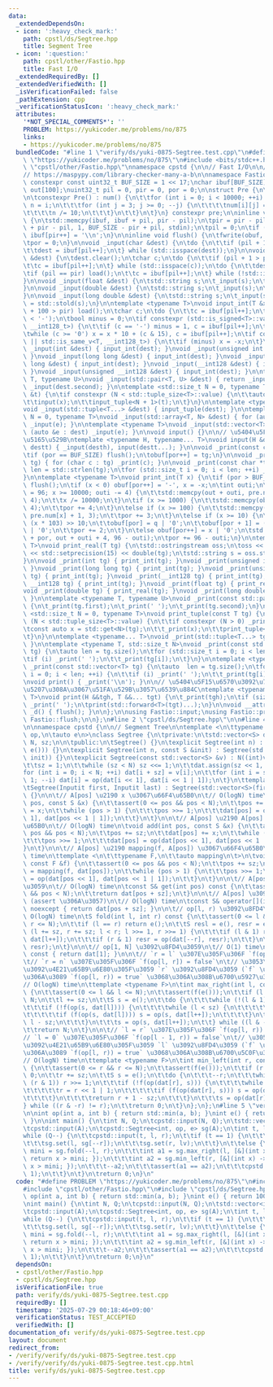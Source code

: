 ```yaml
---
data:
  _extendedDependsOn:
  - icon: ':heavy_check_mark:'
    path: cpstl/ds/Segtree.hpp
    title: Segment Tree
  - icon: ':question:'
    path: cpstl/other/Fastio.hpp
    title: Fast I/O
  _extendedRequiredBy: []
  _extendedVerifiedWith: []
  _isVerificationFailed: false
  _pathExtension: cpp
  _verificationStatusIcon: ':heavy_check_mark:'
  attributes:
    '*NOT_SPECIAL_COMMENTS*': ''
    PROBLEM: https://yukicoder.me/problems/no/875
    links:
    - https://yukicoder.me/problems/no/875
  bundledCode: "#line 1 \"verify/ds/yuki-0875-Segtree.test.cpp\"\n#define PROBLEM\
    \ \"https://yukicoder.me/problems/no/875\"\n#include <bits/stdc++.h>\n#line 2\
    \ \"cpstl/other/Fastio.hpp\"\nnamespace cpstd {\n\n// Fast I/O\n\n// https://judge.yosupo.jp/submission/21623\n\
    // https://maspypy.com/library-checker-many-a-b\n\nnamespace Fastio {\n\nstatic\
    \ constexpr const uint32_t BUF_SIZE = 1 << 17;\nchar ibuf[BUF_SIZE], obuf[BUF_SIZE],\
    \ out[100];\nuint32_t pil = 0, pir = 0, por = 0;\n\nstruct Pre {\n\tchar num[10000][4];\n\
    \n\tconstexpr Pre() : num() {\n\t\tfor (int i = 0; i < 10000; ++i) {\n\t\t\tint\
    \ n = i;\n\t\t\tfor (int j = 3; j >= 0; --j) {\n\t\t\t\tnum[i][j] = n % 10 | '0';\n\
    \t\t\t\tn /= 10;\n\t\t\t}\n\t\t}\n\t}\n} constexpr pre;\n\ninline void load()\
    \ {\n\tstd::memcpy(ibuf, ibuf + pil, pir - pil);\n\tpir = pir - pil + std::fread(ibuf\
    \ + pir - pil, 1, BUF_SIZE - pir + pil, stdin);\n\tpil = 0;\n\tif (pir < BUF_SIZE)\
    \ ibuf[pir++] = '\\n';\n}\n\ninline void flush() {\n\tfwrite(obuf, 1, por, stdout);\n\
    \tpor = 0;\n}\n\nvoid _input(char &dest) {\n\tdo {\n\t\tif (pil + 1 > pir) load();\n\
    \t\tdest = ibuf[pil++];\n\t} while (std::isspace(dest));\n}\n\nvoid _input(std::string\
    \ &dest) {\n\tdest.clear();\n\tchar c;\n\tdo {\n\t\tif (pil + 1 > pir) load();\n\
    \t\tc = ibuf[pil++];\n\t} while (std::isspace(c));\n\tdo {\n\t\tdest += c;\n\t\
    \tif (pil == pir) load();\n\t\tc = ibuf[pil++];\n\t} while (!std::isspace(c));\n\
    }\n\nvoid _input(float &dest) {\n\tstd::string s;\n\t_input(s);\n\tdest = std::stof(s);\n\
    }\n\nvoid _input(double &dest) {\n\tstd::string s;\n\t_input(s);\n\tdest = std::stod(s);\n\
    }\n\nvoid _input(long double &dest) {\n\tstd::string s;\n\t_input(s);\n\tdest\
    \ = std::stold(s);\n}\n\ntemplate <typename T>\nvoid input_int(T &x) {\n\tif (pil\
    \ + 100 > pir) load();\n\tchar c;\n\tdo {\n\t\tc = ibuf[pil++];\n\t} while (c\
    \ < '-');\n\tbool minus = 0;\n\tif constexpr (std::is_signed<T>::value || std::is_same_v<T,\
    \ __int128_t>) {\n\t\tif (c == '-') minus = 1, c = ibuf[pil++];\n\t}\n\tx = 0;\n\
    \twhile (c >= '0') x = x * 10 + (c & 15), c = ibuf[pil++];\n\tif constexpr (std::is_signed<T>::value\
    \ || std::is_same_v<T, __int128_t>) {\n\t\tif (minus) x = -x;\n\t}\n}\n\nvoid\
    \ _input(int &dest) { input_int(dest); }\nvoid _input(unsigned int &dest) { input_int(dest);\
    \ }\nvoid _input(long long &dest) { input_int(dest); }\nvoid _input(unsigned long\
    \ long &dest) { input_int(dest); }\nvoid _input(__int128 &dest) { input_int(dest);\
    \ }\nvoid _input(unsigned __int128 &dest) { input_int(dest); }\n\ntemplate <typename\
    \ T, typename U>\nvoid _input(std::pair<T, U> &dest) { return _input(dest.first),\
    \ _input(dest.second); }\n\ntemplate <std::size_t N = 0, typename T>\nvoid input_tuple(T\
    \ &t) {\n\tif constexpr (N < std::tuple_size<T>::value) {\n\t\tauto &x = std::get<N>(t);\n\
    \t\tinput(x);\n\t\tinput_tuple<N + 1>(t);\n\t}\n}\n\ntemplate <typename... T>\n\
    void _input(std::tuple<T...> &dest) { input_tuple(dest); }\n\ntemplate <std::size_t\
    \ N = 0, typename T>\nvoid _input(std::array<T, N> &dest) { for (auto &e : dest)\
    \ _input(e); }\n\ntemplate <typename T>\nvoid _input(std::vector<T> &dest) { for\
    \ (auto &e : dest) _input(e); }\n\nvoid input() {}\n\n// \u5404\u5F15\u6570\u306B\
    \u5165\u529B\ntemplate <typename H, typename... T>\nvoid input(H &desth, T &...\
    \ destt) { _input(desth), input(destt...); }\n\nvoid _print(const char tg) {\n\
    \tif (por == BUF_SIZE) flush();\n\tobuf[por++] = tg;\n}\n\nvoid _print(const std::string\
    \ tg) { for (char c : tg) _print(c); }\n\nvoid _print(const char *tg) {\n\tstd::size_t\
    \ len = std::strlen(tg);\n\tfor (std::size_t i = 0; i < len; ++i) _print(tg[i]);\n\
    }\n\ntemplate <typename T>\nvoid print_int(T x) {\n\tif (por > BUF_SIZE - 100)\
    \ flush();\n\tif (x < 0) obuf[por++] = '-', x = -x;\n\tint outi;\n\tfor (outi\
    \ = 96; x >= 10000; outi -= 4) {\n\t\tstd::memcpy(out + outi, pre.num[x % 10000],\
    \ 4);\n\t\tx /= 10000;\n\t}\n\tif (x >= 1000) {\n\t\tstd::memcpy(obuf + por, pre.num[x],\
    \ 4);\n\t\tpor += 4;\n\t}\n\telse if (x >= 100) {\n\t\tstd::memcpy(obuf + por,\
    \ pre.num[x] + 1, 3);\n\t\tpor += 3;\n\t}\n\telse if (x >= 10) {\n\t\tint q =\
    \ (x * 103) >> 10;\n\t\tobuf[por] = q | '0';\n\t\tobuf[por + 1] = (x - q * 10)\
    \ | '0';\n\t\tpor += 2;\n\t}\n\telse obuf[por++] = x | '0';\n\tstd::memcpy(obuf\
    \ + por, out + outi + 4, 96 - outi);\n\tpor += 96 - outi;\n}\n\ntemplate <typename\
    \ T>\nvoid print_real(T tg) {\n\tstd::ostringstream oss;\n\toss << std::fixed\
    \ << std::setprecision(15) << double(tg);\n\tstd::string s = oss.str();\n\t_print(s);\n\
    }\n\nvoid _print(int tg) { print_int(tg); }\nvoid _print(unsigned int tg) { print_int(tg);\
    \ }\nvoid _print(long long tg) { print_int(tg); }\nvoid _print(unsigned long long\
    \ tg) { print_int(tg); }\nvoid _print(__int128 tg) { print_int(tg); }\nvoid _print(unsigned\
    \ __int128 tg) { print_int(tg); }\nvoid _print(float tg) { print_real(tg); }\n\
    void _print(double tg) { print_real(tg); }\nvoid _print(long double tg) { print_real(tg);\
    \ }\n\ntemplate <typename T, typename U>\nvoid _print(const std::pair<T, U> tg)\
    \ {\n\t_print(tg.first);\n\t_print(' ');\n\t_print(tg.second);\n}\n\ntemplate\
    \ <std::size_t N = 0, typename T>\nvoid print_tuple(const T tg) {\n\tif constexpr\
    \ (N < std::tuple_size<T>::value) {\n\t\tif constexpr (N > 0) _print(' ');\n\t\
    \tconst auto x = std::get<N>(tg);\n\t\t_print(x);\n\t\tprint_tuple<N + 1>(tg);\n\
    \t}\n}\n\ntemplate <typename... T>\nvoid _print(std::tuple<T...> tg) { print_tuple(tg);\
    \ }\n\ntemplate <typename T, std::size_t N>\nvoid _print(const std::array<T, N>\
    \ tg) {\n\tauto len = tg.size();\n\tfor (std::size_t i = 0; i < len; ++i) {\n\t\
    \tif (i) _print(' ');\n\t\t_print(tg[i]);\n\t}\n}\n\ntemplate <typename T>\nvoid\
    \ _print(const std::vector<T> tg) {\n\tauto  len = tg.size();\n\tfor (std::size_t\
    \ i = 0; i < len; ++i) {\n\t\tif (i) _print(' ');\n\t\t_print(tg[i]);\n\t}\n}\n\
    \nvoid print() { _print('\\n'); }\n\n// \u5404\u5F15\u6570\u3092\u7A7A\u767D\u533A\
    \u5207\u308A\u3067\u51FA\u529B\u3057\u6539\u884C\ntemplate <typename H, typename...\
    \ T>\nvoid print(H &&tgh, T &&... tgt) {\n\t_print(tgh);\n\tif (sizeof...(tgt))\
    \ _print(' ');\n\tprint(std::forward<T>(tgt)...);\n}\n\nvoid __attribute__((destructor))\
    \ _d() { flush(); }\n\n};\n\nusing Fastio::input;\nusing Fastio::print;\nusing\
    \ Fastio::flush;\n\n};\n#line 2 \"cpstl/ds/Segtree.hpp\"\n\n#line 4 \"cpstl/ds/Segtree.hpp\"\
    \n\nnamespace cpstd {\n\n// Segment Tree\n\ntemplate <\n\ttypename S,\n\tauto\
    \ op,\n\tauto e\n>\nclass Segtree {\n\tprivate:\n\tstd::vector<S> dat;\n\tint\
    \ N, sz;\n\n\tpublic:\n\tSegtree() {}\n\texplicit Segtree(int n) : Segtree(std::vector<S>(n,\
    \ e())) {}\n\texplicit Segtree(int n, const S &init) : Segtree(std::vector<S>(n,\
    \ init)) {}\n\texplicit Segtree(const std::vector<S> &v) : N((int)v.size()) {\n\
    \t\tsz = 1;\n\t\twhile (sz < N) sz <<= 1;\n\t\tdat.assign(sz << 1, e());\n\t\t\
    for (int i = 0; i < N; ++i) dat[i + sz] = v[i];\n\t\tfor (int i = sz - 1; i >=\
    \ 1; --i) dat[i] = op(dat[i << 1], dat[i << 1 | 1]);\n\t}\n\ttemplate <class Inputit>\n\
    \tSegtree(Inputit first, Inputit last) : Segtree(std::vector<S>(first, last))\
    \ {}\n\n\t// A[pos] \u2190 x \u3067\u66F4\u65B0\n\t// O(logN) time\n\tvoid set(int\
    \ pos, const S &x) {\n\t\tassert(0 <= pos && pos < N);\n\t\tpos += sz;\n\t\tdat[pos]\
    \ = x;\n\t\twhile (pos > 1) {\n\t\t\tpos >>= 1;\n\t\t\tdat[pos] = op(dat[pos <<\
    \ 1], dat[pos << 1 | 1]);\n\t\t}\n\t}\n\n\t// A[pos] \u2190 A[pos] + x \u3067\u66F4\
    \u65B0\n\t// O(logN) time\n\tvoid add(int pos, const S &x) {\n\t\tassert(0 <=\
    \ pos && pos < N);\n\t\tpos += sz;\n\t\tdat[pos] += x;\n\t\twhile (pos > 1) {\n\
    \t\t\tpos >>= 1;\n\t\t\tdat[pos] = op(dat[pos << 1], dat[pos << 1 | 1]);\n\t\t\
    }\n\t}\n\n\t// A[pos] \u2190 mapping(f, A[pos]) \u3067\u66F4\u65B0\n\t// O(logN)\
    \ time\n\ttemplate <\n\t\ttypename F,\n\t\tauto mapping\n\t>\n\tvoid set(int pos,\
    \ const F &f) {\n\t\tassert(0 <= pos && pos < N);\n\t\tpos += sz;\n\t\tdat[pos]\
    \ = mapping(f, dat[pos]);\n\t\twhile (pos > 1) {\n\t\t\tpos >>= 1;\n\t\t\tdat[pos]\
    \ = op(dat[pos << 1], dat[pos << 1 | 1]);\n\t\t}\n\t}\n\n\t// A[pos] \u3092\u8FD4\
    \u3059\n\t// O(logN) time\n\tconst S& get(int pos) const {\n\t\tassert(0 <= pos\
    \ && pos < N);\n\t\treturn dat[pos + sz];\n\t}\n\n\t// A[pos] \u3092\u8FD4\u3059\
    \ (assert \u306A\u3057)\n\t// O(logN) time\n\tconst S& operator[](int pos) const\
    \ noexcept { return dat[pos + sz]; }\n\n\t// op[l, r) \u3092\u8FD4\u3059\n\t//\
    \ O(logN) time\n\tS fold(int l, int r) const {\n\t\tassert(0 <= l && l <= r &&\
    \ r <= N);\n\t\tif (l == r) return e();\n\t\tS resl = e(), resr = e();\n\t\tfor\
    \ (l += sz, r += sz; l < r; l >>= 1, r >>= 1) {\n\t\t\tif (l & 1) resl = op(resl,\
    \ dat[l++]);\n\t\t\tif (r & 1) resr = op(dat[--r], resr);\n\t\t}\n\t\treturn op(resl,\
    \ resr);\n\t}\n\n\t// op[1, N] \u3092\u8FD4\u3059\n\t// O(1) time\n\tS all_fold()\
    \ const { return dat[1]; }\n\n\t// `r = l` \u307E\u305F\u306F `f(op[l, r)) = true`\n\
    \t// `r = n` \u307E\u305F\u306F `f(op[l, r]) = false`\n\t// \u3053\u308C\u3089\
    \u3092\u4E21\u65B9\u6E80\u305F\u3059 `r` \u3092\u8FD4\u3059 (`f` \u304C\u5358\u8ABF\
    \u306A\u3089 `f(op[l, r)) = true` \u3068\u306A\u308B\u6700\u5927\u306E `r`)\n\t\
    // O(logN) time\n\ttemplate <typename F>\n\tint max_right(int l, const F& f) const\
    \ {\n\t\tassert(0 <= l && l <= N);\n\t\tassert(f(e()));\n\t\tif (l == N) return\
    \ N;\n\t\tl += sz;\n\t\tS s = e();\n\t\tdo {\n\t\t\twhile (!(l & 1)) l >>= 1;\n\
    \t\t\tif (!f(op(s, dat[l]))) {\n\t\t\t\twhile (l < sz) {\n\t\t\t\t\tl <<= 1;\n\
    \t\t\t\t\tif (f(op(s, dat[l]))) s = op(s, dat[l++]);\n\t\t\t\t}\n\t\t\t\treturn\
    \ l - sz;\n\t\t\t}\n\t\t\ts = op(s, dat[l++]);\n\t\t} while ((l & -l) != l);\n\
    \t\treturn N;\n\t}\n\n\t// `l = r` \u307E\u305F\u306F `f(op[l, r)) = true`\n\t\
    // `l = 0` \u307E\u305F\u306F `f(op[l - 1, r)) = false`\n\t// \u3053\u308C\u3089\
    \u3092\u4E21\u65B9\u6E80\u305F\u3059 `l` \u3092\u8FD4\u3059 (`f` \u304C\u5358\u8ABF\
    \u306A\u3089 `f(op[l, r)) = true` \u3068\u306A\u308B\u6700\u5C0F\u306E `l`)\n\t\
    // O(logN) time\n\ttemplate <typename F>\n\tint min_left(int r, const F &f) const\
    \ {\n\t\tassert(0 <= r && r <= N);\n\t\tassert(f(e()));\n\t\tif (r == 0) return\
    \ 0;\n\t\tr += sz;\n\t\tS s = e();\n\t\tdo {\n\t\t\t--r;\n\t\t\twhile (r > 1 &&\
    \ (r & 1)) r >>= 1;\n\t\t\tif (!f(op(dat[r], s))) {\n\t\t\t\twhile (r < sz) {\n\
    \t\t\t\t\tr = r << 1 | 1;\n\t\t\t\t\tif (f(op(dat[r], s))) s = op(dat[r--], s);\n\
    \t\t\t\t}\n\t\t\t\treturn r + 1 - sz;\n\t\t\t}\n\t\t\ts = op(dat[r], s);\n\t\t\
    } while ((r & -r) != r);\n\t\treturn 0;\n\t}\n};\n};\n#line 5 \"verify/ds/yuki-0875-Segtree.test.cpp\"\
    \n\nint op(int a, int b) { return std::min(a, b); }\nint e() { return 100000000;\
    \ }\n\nint main() {\n\tint N, Q;\n\tcpstd::input(N, Q);\n\tstd::vector<int> A(N);\n\
    \tcpstd::input(A);\n\tcpstd::Segtree<int, op, e> sg(A);\n\tint t, l, r, lv;\n\t\
    while (Q--) {\n\t\tcpstd::input(t, l, r);\n\t\tif (t == 1) {\n\t\t\tlv = sg[--l];\n\
    \t\t\tsg.set(l, sg[--r]);\n\t\t\tsg.set(r, lv);\n\t\t}\n\t\telse {\n\t\t\tint\
    \ mini = sg.fold(--l, r);\n\t\t\tint a1 = sg.max_right(l, [&](int x) -> bool {\
    \ return x > mini; });\n\t\t\tint a2 = sg.min_left(r, [&](int x) -> bool { return\
    \ x > mini; });\n\t\t\t--a2;\n\t\t\tassert(a1 == a2);\n\t\t\tcpstd::print(a1 +\
    \ 1);\n\t\t}\n\t}\n\treturn 0;\n}\n"
  code: "#define PROBLEM \"https://yukicoder.me/problems/no/875\"\n#include <bits/stdc++.h>\n\
    #include \"cpstl/other/Fastio.hpp\"\n#include \"cpstl/ds/Segtree.hpp\"\n\nint\
    \ op(int a, int b) { return std::min(a, b); }\nint e() { return 100000000; }\n\
    \nint main() {\n\tint N, Q;\n\tcpstd::input(N, Q);\n\tstd::vector<int> A(N);\n\
    \tcpstd::input(A);\n\tcpstd::Segtree<int, op, e> sg(A);\n\tint t, l, r, lv;\n\t\
    while (Q--) {\n\t\tcpstd::input(t, l, r);\n\t\tif (t == 1) {\n\t\t\tlv = sg[--l];\n\
    \t\t\tsg.set(l, sg[--r]);\n\t\t\tsg.set(r, lv);\n\t\t}\n\t\telse {\n\t\t\tint\
    \ mini = sg.fold(--l, r);\n\t\t\tint a1 = sg.max_right(l, [&](int x) -> bool {\
    \ return x > mini; });\n\t\t\tint a2 = sg.min_left(r, [&](int x) -> bool { return\
    \ x > mini; });\n\t\t\t--a2;\n\t\t\tassert(a1 == a2);\n\t\t\tcpstd::print(a1 +\
    \ 1);\n\t\t}\n\t}\n\treturn 0;\n}\n"
  dependsOn:
  - cpstl/other/Fastio.hpp
  - cpstl/ds/Segtree.hpp
  isVerificationFile: true
  path: verify/ds/yuki-0875-Segtree.test.cpp
  requiredBy: []
  timestamp: '2025-07-29 00:18:46+09:00'
  verificationStatus: TEST_ACCEPTED
  verifiedWith: []
documentation_of: verify/ds/yuki-0875-Segtree.test.cpp
layout: document
redirect_from:
- /verify/verify/ds/yuki-0875-Segtree.test.cpp
- /verify/verify/ds/yuki-0875-Segtree.test.cpp.html
title: verify/ds/yuki-0875-Segtree.test.cpp
---
```

